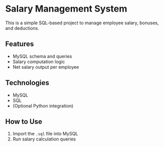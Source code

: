 # Salary Management System

This is a simple SQL-based project to manage employee salary, bonuses, and deductions.

## Features
- MySQL schema and queries
- Salary computation logic
- Net salary output per employee

## Technologies
- MySQL
- SQL
- (Optional Python integration)

## How to Use
1. Import the `.sql` file into MySQL
2. Run salary calculation queries
